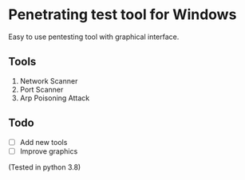 # Penetrating test tool for Windows

Easy to use pentesting tool with graphical interface.

## Tools

1. Network Scanner
2. Port Scanner
3. Arp Poisoning Attack

## Todo
- [ ] Add new tools
- [ ] Improve graphics

(Tested in python 3.8)
